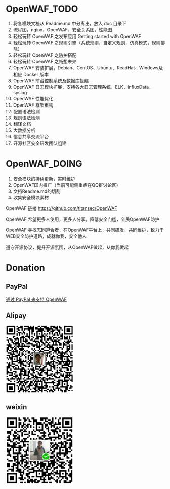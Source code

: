 # OpenWAF_TODO
1.  将各模块文档从 Readme.md 中分离出，放入 doc 目录下
2.  流程图，nginx，OpenWAF，安全关系图，性能图
3.  轻松玩转 OpenWAF 之发布应用  Getting started with OpenWAF
4.  轻松玩转 OpenWAF 之规则引擎（系统规则，自定义规则，仿真模式，规则排除）
4.  轻松玩转 OpenWAF 之防护搭配
5.  轻松玩转 OpenWAF 之畅想未来
6.  OpenWAF 安装扩展，Debian、CentOS、Ubuntu、ReadHat、Windows及相应 Docker 版本
7.  OpenWAF 前台控制系统及数据库搭建
8.  OpenWAF 日志模块扩展，支持各大日志管理系统，ELK，influxData，syslog
9.  OpenWAF 性能优化
10. OpenWAF 框架重构
11. 配置语法检测
12. 规则语法检测
13. 翻译文档
14. 大数据分析
15. 信息共享交流平台
16. 开源社区安全研发团队组建

# OpenWAF_DOING
1. 安全模块的持续更新，实时维护
2. OpenWAF国内推广（当前可能侧重点在QQ群讨论区）
3. 文档Readme.md的切割
4. 收集安全模块素材

OpenWAF 链接 https://github.com/titansec/OpenWAF

OpenWAF 希望更多人使用，更多人分享，降低安全门槛，全民OpenWAF防护

OpenWAF 寻找志同道合者，在OpenWAF平台上，共同研发，共同维护，致力于WEB安全防护道路，成就你我，安全他人

遵守开源协议，提升开源氛围，从OpenWAF做起，从你我做起

Donation
========

PayPal
------

[通过 PayPal 来支持 OpenWAF](https://www.paypal.me/miracleqi)

Alipay
------

![image](https://github.com/miracleqi/Alipayimage/blob/master/Alipay%20two-dimension%20code.png)

weixin
------

![image](https://github.com/miracleqi/Alipayimage/blob/master/weixin%20two-dimension%20code.png)
